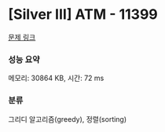 # [Silver III] ATM - 11399 

[문제 링크](https://www.acmicpc.net/problem/11399) 

### 성능 요약

메모리: 30864 KB, 시간: 72 ms

### 분류

그리디 알고리즘(greedy), 정렬(sorting)


